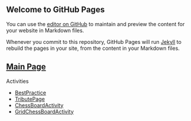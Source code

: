 ## Welcome to GitHub Pages

You can use the [editor on GitHub](https://github.com/rayleigh17/batch5-activities/edit/main/README.md) to maintain and preview the content for your website in Markdown files.

Whenever you commit to this repository, GitHub Pages will run [Jekyll](https://jekyllrb.com/) to rebuild the pages in your site, from the content in your Markdown files.


<h2><a href="https://rayleigh17.github.io/batch5-activities/" target="_blank">Main Page</a></h2>

Activities
- [BestPractice](Assignment1/index.html)
- [TributePage](TributePage/index.html)
- [ChessBoardActivity](ChessBoardActivity/index.html)
- [GridChessBoardActivity](GridChessBoardActivity/index.html)
